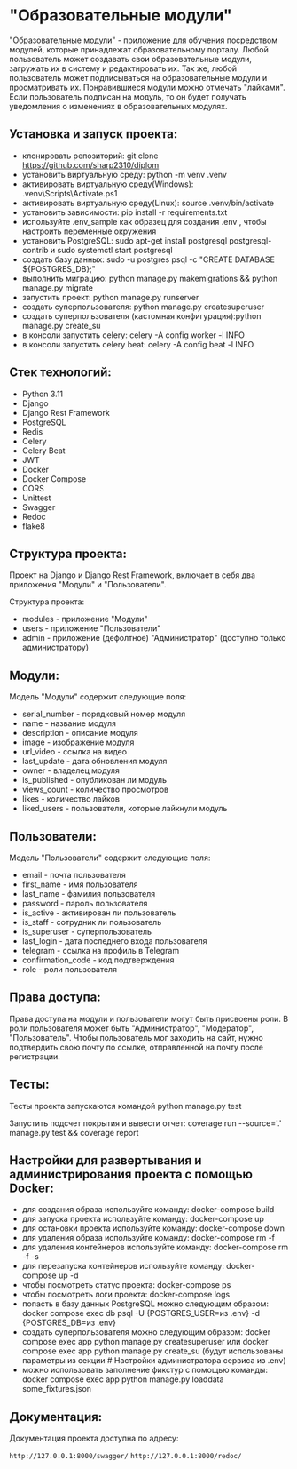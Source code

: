 # "Образовательные модули"

"Образовательные модули" - приложение для обучения 
посредством модулей, которые принадлежат образовательному порталу.
Любой пользователь может создавать свои образовательные модули, загружать
их в систему и редактировать их. Так же, любой пользователь может подписываться
на образовательные модули и просматривать их. Понравившиеся модули можно отмечать "лайками".
Если пользователь подписан на модуль, то он будет получать уведомления о изменениях в образовательных модулях.

## Установка и запуск проекта:

* клонировать репозиторий: git clone https://github.com/sharp2310/diplom
* установить виртуальную среду: python -m venv .venv
* активировать виртуальную среду(Windows): .venv\Scripts\Activate.ps1
* активировать виртуальную среду(Linux): source .venv/bin/activate
* установить зависимости: pip install -r requirements.txt
* используйте .env_sample как образец для создания .env , чтобы настроить переменные окружения
* установить PostgreSQL: sudo apt-get install postgresql postgresql-contrib и sudo systemctl start postgresql
* создать базу данных: sudo -u postgres psql -c "CREATE DATABASE ${POSTGRES_DB};"
* выполнить миграцию: python manage.py makemigrations && python manage.py migrate
* запустить проект: python manage.py runserver
* создать суперпользователя: python manage.py createsuperuser
* создать суперпользователя (кастомная конфигурация):python manage.py create_su
* в консоли запустить celery: celery -A config worker -l INFO
* в консоли запустить celery beat: celery -A config beat -l INFO

## Стек технологий:

* Python 3.11
* Django
* Django Rest Framework
* PostgreSQL
* Redis
* Celery
* Celery Beat
* JWT
* Docker
* Docker Compose
* CORS
* Unittest
* Swagger
* Redoc
* flake8

## Структура проекта:

Проект на Django и Django Rest Framework, включает в себя два приложения "Модули" и "Пользователи".

Структура проекта:

* modules - приложение "Модули"
* users - приложение "Пользователи"
* admin - приложение (дефолтное) "Администратор" (доступно только администратору)

## Модули:

Модель "Модули" содержит следующие поля:

* serial_number - порядковый номер модуля
* name - название модуля
* description - описание модуля
* image - изображение модуля
* url_video - ссылка на видео
* last_update - дата обновления модуля
* owner - владелец модуля
* is_published - опубликован ли модуль
* views_count - количество просмотров
* likes - количество лайков
* liked_users - пользователи, которые лайкнули модуль

## Пользователи:

Модель "Пользователи" содержит следующие поля:

* email - почта пользователя
* first_name - имя пользователя
* last_name - фамилия пользователя
* password - пароль пользователя
* is_active - активирован ли пользователь
* is_staff - сотрудник ли пользователь
* is_superuser - суперпользователь
* last_login - дата последнего входа пользователя
* telegram - ссылка на профиль в Telegram
* confirmation_code - код подтверждения
* role - роли пользователя

## Права доступа:

Права доступа на модули и пользователи могут быть присвоены роли. В роли пользователя может быть "Администратор", "Модератор", "Пользователь". Чтобы пользователь мог заходить на сайт, нужно подтвердить свою почту по ссылке, отправленной на почту после регистрации.

## Тесты:

Тесты проекта запускаются командой python manage.py test

Запустить подсчет покрытия и вывести отчет: coverage run --source='.' manage.py test && coverage report

## Настройки для развертывания и администрирования проекта с помощью Docker:

* для создания образа используйте команду: docker-compose build
* для запуска проекта используйте команду: docker-compose up
* для остановки проекта используйте команду: docker-compose down
* для удаления образа используйте команду: docker-compose rm -f
* для удаления контейнеров используйте команду: docker-compose rm -f -s
* для перезапуска контейнеров используйте команду: docker-compose up -d
* чтобы посмотреть статус проекта: docker-compose ps
* чтобы посмотреть логи проекта: docker-compose logs
* попасть в базу данных PostgreSQL можно следующим образом: docker compose exec db psql -U {POSTGRES_USER=из .env} -d {POSTGRES_DB=из .env}
* создать суперпользователя можно следующим образом: docker compose exec app python manage.py createsuperuser или docker compose exec app python manage.py create_su (будут использованы параметры из секции # Настройки администратора сервиса из .env)
* можно использовать заполнение фикстур с помощью команды: docker compose exec app python manage.py loaddata some_fixtures.json

## Документация:

Документация проекта доступна по адресу:

`http://127.0.0.1:8000/swagger/`
`http://127.0.0.1:8000/redoc/`
